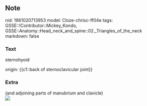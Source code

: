 ## Note
nid: 1661020713953
model: Cloze-chrisc-ff04e
tags: GSSE::!Contributor::Mickey_Kondo, GSSE::Anatomy::Head_neck_and_spine::02._Triangles_of_the_neck
markdown: false

### Text
sternohyoid
<div>
  origin: {{c1::back of sternoclavicular joint}}
</div>

### Extra
<div>
  (and adjoining parts of manubrium and clavicle)
</div><img src=
"paste-ac88957481791887344aa6eb79c5e46f44617128.jpg">
